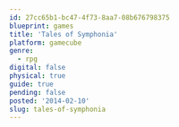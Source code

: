 ```yaml
---
id: 27cc65b1-bc47-4f73-8aa7-08b676798375
blueprint: games
title: 'Tales of Symphonia'
platform: gamecube
genre:
  - rpg
digital: false
physical: true
guide: true
pending: false
posted: '2014-02-10'
slug: tales-of-symphonia
---
```

